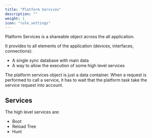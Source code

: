 ```yaml
---
title: "Platform Services"
description: ""
weight: 1
icon: "rule_settings"
---
```


Platform Services is a shareable object across the all application.

It provides to all elements of the application (devices, interfaces, connections):

- A single sync database with main data
- A way to allow the execution of some high level services

The platform services object is just a data container. When a request is performed to call a service, it has to wait that the platform task take the service request into account.

## Services

The high level services are:

- Boot
- Reload Tree
- Hunt




